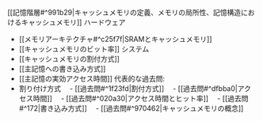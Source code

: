 [[記憶階層#^991b29|キャッシュメモリの定義、メモリの局所性、記憶構造におけるキャッシュメモリ]]
ハードウェア
- [[メモリアーキテクチャ#^c25f7f|SRAMとキャッシュメモリ]]
- [[キャッシュメモリのビット率]]
システム
- [[キャッシュメモリの割付方式]]
- [[主記憶への書き込み方式]]
- [[主記憶の実効アクセス時間]]
代表的な過去問:
- 割り付け方式
　- [[過去問#^1f23fd|割付方式]]
　- [[過去問#^dfbba0|アクセス時間]]
　- [[過去問#^020a30|アクセス時間とヒット率]]
　- [[過去問#^172|書き込み方式]]
　- [[過去問#^970462|キャッシュメモリの概念]]
　
